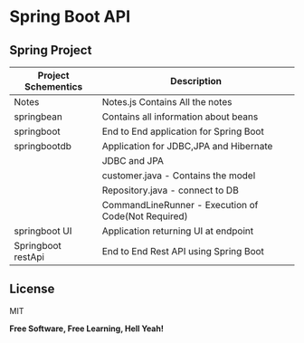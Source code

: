 # Spring Boot API

## Spring Project

| Project Schementics | Description                                         |
| ------------------- | --------------------------------------------------- |
| Notes               | Notes.js Contains All the notes                     |
| springbean          | Contains all information about beans                |
| springboot          | End to End application for Spring Boot              |
| springbootdb        | Application for JDBC,JPA and Hibernate              |
|                     | JDBC and JPA                                        |
|                     | customer.java - Contains the model                  |
|                     | Repository.java - connect to DB                     |
|                     | CommandLineRunner - Execution of Code(Not Required) |
| springboot UI       | Application returning UI at endpoint                |
| Springboot restApi  | End to End Rest API using Spring Boot               |

## License

MIT

**Free Software, Free Learning, Hell Yeah!**
